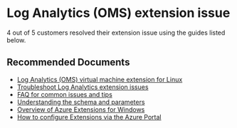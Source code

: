 <properties
	pageTitle="Log Analytics (OMS) extension issue"
	description="Log Analytics (OMS) extension issue"
	service="microsoft.compute"
	resource="virtualmachines"
	authors="ScottAzure"
	ms.author="scotro"
	displayOrder=""
	selfHelpType="generic"
	supportTopicIds="32628273"
	resourceTags=""
	productPesIds="15571, 15797, 16454,16470"
	cloudEnvironments="public"
	articleId="4c3f9765-562b-492b-9945-ac75d872add3"
/>

# Log Analytics (OMS) extension issue

4 out of 5 customers resolved their extension issue using the guides listed below.<br>

## **Recommended Documents**

* [Log Analytics (OMS) virtual machine extension for Linux](https://docs.microsoft.com/azure/virtual-machines/extensions/oms-linux)<br>
* [Troubleshoot Log Analytics extension issues](https://docs.microsoft.com/azure/virtual-machines/extensions/oms-linux#troubleshoot-and-support)<br>
* [FAQ for common issues and tips](https://docs.microsoft.com/azure/virtual-machines/extensions/custom-script-linux#tips-and-tricks)<br>
* [Understanding the schema and parameters](https://docs.microsoft.com/azure/virtual-machines/extensions/custom-script-linux#extension-schema)<br>
* [Overview of Azure Extensions for Windows](https://docs.microsoft.com/azure/virtual-machines/extensions/features-linux)<br>
* [How to configure Extensions via the Azure Portal](https://docs.microsoft.com/azure/virtual-machines/extensions/features-linux#azure-portal)

